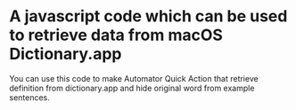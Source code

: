 # A javascript code which can be used to retrieve data from macOS Dictionary.app

You can use this code to make Automator Quick Action that retrieve definition from dictionary.app and hide original word from example sentences.